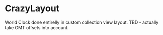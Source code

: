 # CrazyLayout
World Clock done entirelly in custom collection view layout. TBD - actually take GMT offsets into account.
